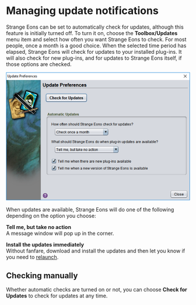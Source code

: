 # Managing update notifications

Strange Eons can be set to automatically check for updates, although this feature is initially turned off. To turn it on, choose the **Toolbox/Updates** menu item and select how often you want Strange Eons to check. For most people, once a month is a good choice. When the selected time period has elapsed, Strange Eons will check for updates to your installed plug-ins. It will also check for new plug-ins, and for updates to Strange Eons itself, if those options are checked.

![the update preference dialog](images/update-prefs.png)

When updates are available, Strange Eons will do one of the following depending on the option you choose:

**Tell me, but take no action**  
A message window will pop up in the corner.

**Install the updates immediately**  
Without fanfare, download and install the updates and then let you know if you need to [relaunch](relaunching.md).

## Checking manually

Whether automatic checks are turned on or not, you can choose **Check for Updates** to check for updates at any time.